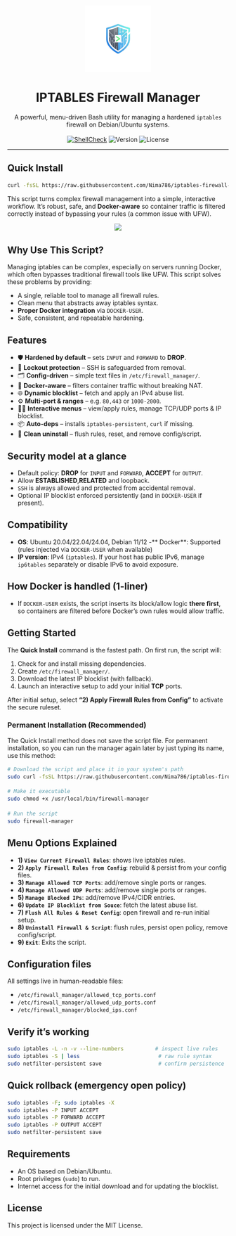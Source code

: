 <p align="center">
  <img src="https://github.com/Nima786/iptables-firewall-manager/blob/main/assets/firewall-manager-logo.webp" alt="Firewall Manager Logo" width="150"/>
</p>
<h1 align="center">IPTABLES Firewall Manager</h1>
<p align="center">
  A powerful, menu-driven Bash utility for managing a hardened <code>iptables</code> firewall on Debian/Ubuntu systems.
  <br />
  <br />
  <a href="https://github.com/Nima786/iptables-firewall-manager/actions/workflows/main.yml"><img src="https://github.com/Nima786/iptables-firewall-manager/actions/workflows/main.yml/badge.svg" alt="ShellCheck"></a>
  <img src="https://img.shields.io/badge/version-v3.5-blue.svg" alt="Version">
  <img src="https://img.shields.io/badge/license-MIT-green.svg" alt="License">
</p>

---

## Quick Install

 ```bash
curl -fsSL https://raw.githubusercontent.com/Nima786/iptables-firewall-manager/main/firewall-manager.sh | sudo bash
 ````

This script turns complex firewall management into a simple, interactive workflow. It’s robust, safe, and **Docker-aware** so container traffic is filtered correctly instead of bypassing your rules (a common issue with UFW).


<p align="center">
  <img src="https://github.com/Nima786/iptables-firewall-manager/blob/main/assets/firewall-manager.webp" width="600"/>
</p>

## Why Use This Script?

Managing iptables can be complex, especially on servers running Docker, which often bypasses traditional firewall tools like UFW. This script solves these problems by providing:
- A single, reliable tool to manage all firewall rules.
- Clean menu that abstracts away iptables syntax.
- **Proper Docker integration** via `DOCKER-USER`.
- Safe, consistent, and repeatable hardening.

## Features

- 🛡️ **Hardened by default** – sets `INPUT` and `FORWARD` to **DROP**.
- 🔐 **Lockout protection** – SSH is safeguarded from removal.
- 🗂️ **Config-driven** – simple text files in `/etc/firewall_manager/`.
- 🧩 **Docker-aware** – filters container traffic without breaking NAT.
- 🌐 **Dynamic blocklist** – fetch and apply an IPv4 abuse list.
- ⚙️ **Multi-port & ranges** – e.g. `80,443` or `1000-2000`.
- 🧑‍💻 **Interactive menus** – view/apply rules, manage TCP/UDP ports & IP blocklist.
- 📦 **Auto-deps** – installs `iptables-persistent`, `curl` if missing.
- 🧽 **Clean uninstall** – flush rules, reset, and remove config/script.

## Security model at a glance
- Default policy: **DROP** for `INPUT` and `FORWARD`, **ACCEPT** for `OUTPUT`.
- Allow **ESTABLISHED**,**RELATED** and loopback.
- `SSH` is always allowed and protected from accidental removal.
- Optional IP blocklist enforced persistently (and in `DOCKER-USER` if present).

## Compatibility
- **OS**: Ubuntu 20.04/22.04/24.04, Debian 11/12
-** Docker**: Supported (rules injected via `DOCKER-USER` when available)
- **IP version**: IPv4 (`iptables`). If your host has public IPv6, manage `ip6tables` separately or disable IPv6 to avoid exposure.

## How Docker is handled (1-liner)
- If `DOCKER-USER` exists, the script inserts its block/allow logic **there first**, so containers are filtered before Docker’s own rules would allow traffic.
  
## Getting Started
The **Quick Install** command is the fastest path. On first run, the script will:
1.  Check for and install missing dependencies.
2.  Create `/etc/firewall_manager/`.
3.  Download the latest IP blocklist (with fallback).
4.  Launch an interactive setup to add your initial **TCP** ports.

After initial setup, select **“2) Apply Firewall Rules from Config”** to activate the secure ruleset.

### Permanent Installation (Recommended)
The Quick Install method does not save the script file. For permanent installation, so you can run the manager again later by just typing its name, use this method:

 ```bash
# Download the script and place it in your system's path
sudo curl -fsSL https://raw.githubusercontent.com/Nima786/iptables-firewall-manager/main/firewall-manager.sh -o /usr/local/bin/firewall-manager

# Make it executable
sudo chmod +x /usr/local/bin/firewall-manager

# Run the script
sudo firewall-manager
 ````

## Menu Options Explained

- **1) `View Current Firewall Rules`**: shows live iptables rules.
- **2) `Apply Firewall Rules from Config`**: rebuild & persist from your config files.
- **3) `Manage Allowed TCP Ports`**: add/remove single ports or ranges.
- **4) `Manage Allowed UDP Ports`**: add/remove single ports or ranges.
- **5) `Manage Blocked IPs`**: add/remove IPv4/CIDR entries.
- **6) `Update IP Blocklist from Souce`**: fetch the latest abuse list.
- **7) `Flush All Rules & Reset Config`**: open firewall and re-run initial setup.
- **8) `Uninstall Firewall & Script`**: flush rules, persist open policy, remove config/script.
- **9) `Exit`**: Exits the script.

## Configuration files
All settings live in human-readable files:
-  `/etc/firewall_manager/allowed_tcp_ports.conf `
-  `/etc/firewall_manager/allowed_udp_ports.conf `
-  `/etc/firewall_manager/blocked_ips.conf `
  
 ## Verify it’s working
```bash
sudo iptables -L -n -v --line-numbers          # inspect live rules
sudo iptables -S | less                         # raw rule syntax
sudo netfilter-persistent save                  # confirm persistence
````
 ## Quick rollback (emergency open policy)
```bash
sudo iptables -F; sudo iptables -X
sudo iptables -P INPUT ACCEPT
sudo iptables -P FORWARD ACCEPT
sudo iptables -P OUTPUT ACCEPT
sudo netfilter-persistent save
````

## Requirements
- An OS based on Debian/Ubuntu.
- Root privileges (`sudo`) to run.
- Internet access for the initial download and for updating the blocklist.

## License
This project is licensed under the MIT License.
